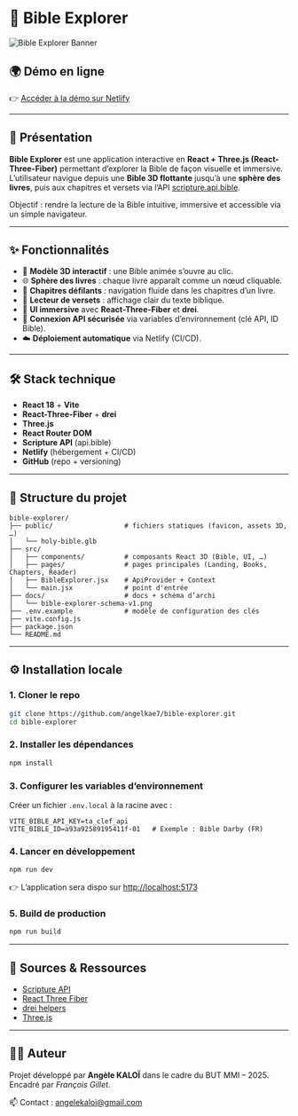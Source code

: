 # 📖 Bible Explorer

![Bible Explorer Banner](./public/banner.png)

## 🌍 Démo en ligne

👉 [Accéder à la démo sur Netlify](https://angele-kaloi-bible-explorer.netlify.app)

---

## 🚀 Présentation

**Bible Explorer** est une application interactive en **React + Three.js (React-Three-Fiber)** permettant d’explorer la Bible de façon visuelle et immersive.  
L’utilisateur navigue depuis une **Bible 3D flottante** jusqu’à une **sphère des livres**, puis aux chapitres et versets via l’API [scripture.api.bible](https://scripture.api.bible/).

Objectif : rendre la lecture de la Bible intuitive, immersive et accessible via un simple navigateur.

---

## ✨ Fonctionnalités

- 📖 **Modèle 3D interactif** : une Bible animée s’ouvre au clic.  
- 🌐 **Sphère des livres** : chaque livre apparaît comme un nœud cliquable.  
- 🔢 **Chapitres défilants** : navigation fluide dans les chapitres d’un livre.  
- 📜 **Lecteur de versets** : affichage clair du texte biblique.  
- 🎨 **UI immersive** avec **React-Three-Fiber** et **drei**.  
- 🔑 **Connexion API sécurisée** via variables d’environnement (clé API, ID Bible).  
- ☁️ **Déploiement automatique** via Netlify (CI/CD).

---

## 🛠️ Stack technique

- **React 18** + **Vite**
- **React-Three-Fiber** + **drei**
- **Three.js**
- **React Router DOM**
- **Scripture API** (api.bible)
- **Netlify** (hébergement + CI/CD)
- **GitHub** (repo + versioning)

---

## 📂 Structure du projet

```
bible-explorer/
├── public/                  # fichiers statiques (favicon, assets 3D, …)
│   └── holy-bible.glb
├── src/
│   ├── components/          # composants React 3D (Bible, UI, …)
│   ├── pages/               # pages principales (Landing, Books, Chapters, Reader)
│   ├── BibleExplorer.jsx    # ApiProvider + Context
│   └── main.jsx             # point d'entrée
├── docs/                    # docs + schéma d’archi
│   └── bible-explorer-schema-v1.png
├── .env.example             # modèle de configuration des clés
├── vite.config.js
├── package.json
└── README.md
```

---

## ⚙️ Installation locale

### 1. Cloner le repo
```bash
git clone https://github.com/angelkae7/bible-explorer.git
cd bible-explorer
```

### 2. Installer les dépendances
```bash
npm install
```

### 3. Configurer les variables d’environnement
Créer un fichier `.env.local` à la racine avec :

```env
VITE_BIBLE_API_KEY=ta_clef_api
VITE_BIBLE_ID=a93a92589195411f-01   # Exemple : Bible Darby (FR)
```

### 4. Lancer en développement
```bash
npm run dev
```

👉 L’application sera dispo sur [http://localhost:5173](http://localhost:5173)

### 5. Build de production
```bash
npm run build
```

---

## 🔑 Sources & Ressources

- [Scripture API](https://scripture.api.bible/)  
- [React Three Fiber](https://docs.pmnd.rs/react-three-fiber/getting-started/introduction)  
- [drei helpers](https://github.com/pmndrs/drei)  
- [Three.js](https://threejs.org/)  

---

## 👩‍💻 Auteur

Projet développé par **Angèle KALOÏ** dans le cadre du BUT MMI – 2025.  
Encadré par *François Gillet*.  

📫 Contact : [angelekaloi@gmail.com](mailto:angelekaloi@gmail.com)
